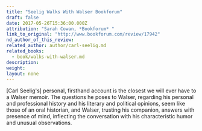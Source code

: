 ```yaml
---
title: "Seelig Walks With Walser Bookforum"
draft: false
date: 2017-05-26T15:36:00.000Z
attribution: "Sarah Cowan, *Bookforum* "
link_to_original: "http://www.bookforum.com/review/17942"
nd_author_of_this_review:
related_author: author/carl-seelig.md
related_books:
  - book/walks-with-walser.md
description:
weight:
layout: none
---
```

[Carl Seelig's] personal, firsthand account is the closest we will ever have to a Walser memoir. The questions he poses to Walser, regarding his personal and professional history and his literary and political opinions, seem like those of an oral historian, and Walser, trusting his companion, answers with presence of mind, inflecting the conversation with his characteristic humor and unusual observations.

